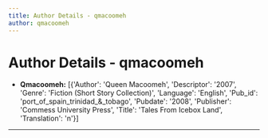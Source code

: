 ```yaml
---
title: Author Details - qmacoomeh
author: qmacoomeh
---
```


# Author Details - qmacoomeh

<ul>
    <li><strong>Qmacoomeh:</strong> [{'Author': 'Queen Macoomeh', 'Descriptor': '2007', 'Genre': 'Fiction (Short Story Collection)', 'Language': 'English', 'Pub_id': 'port_of_spain_trinidad_&_tobago', 'Pubdate': '2008', 'Publisher': 'Commess University Press', 'Title': 'Tales From Icebox Land', 'Translation': 'n'}]</li>
</ul>
<hr>
